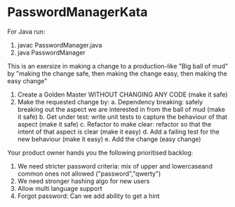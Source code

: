 # PasswordManagerKata

For Java run:
1) javac PasswordManager.java
2) java PasswordManager

This is an exersize in making a change to a production-like "Big ball of mud" by
"making the change safe, then making the change easy, then making the easy change"

1. Create a Golden Master WITHOUT CHANGING ANY CODE (make it safe)
2. Make the requested change by:
  a. Dependency breaking: safely breaking out the aspect we are interested in from the ball of mud (make it safe)
  b. Get under test: write unit tests to capture the behaviour of that aspect (make it safe)
  c. Refactor to make clear: refactor so that the intent of that aspect is clear (make it easy)
  d. Add a failing test for the new behaviour (make it easy)
  e. Add the change (easy change)

Your product owner hands you the following prioritised backlog:
  1. We need stricter password criteria: mix of upper and lowercaseand common ones not allowed ("password","qwerty")
  2. We need stronger hashing algo for new users
  3. Allow multi language support
  4. Forgot password: Can we add ability to get a hint
